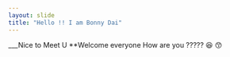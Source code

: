 ```yaml
---
layout: slide
title: "Hello !! I am Bonny Dai"
---
```

___Nice to Meet U
**Welcome everyone How are you ????? 😆 😙
